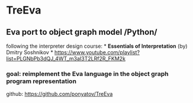 # TreEva
## Eva port to object graph model /Python/

following the interpreter design course:
    * **Essentials of Interpretation** (by) Dmitry Soshnikov
        * https://www.youtube.com/playlist?list=PLGNbPb3dQJ_4WT_m3aI3T2LRf2R_FKM2k

### goal: reimplement the Eva language in the **object graph** program representation

github: https://github.com/ponyatov/TreEva
